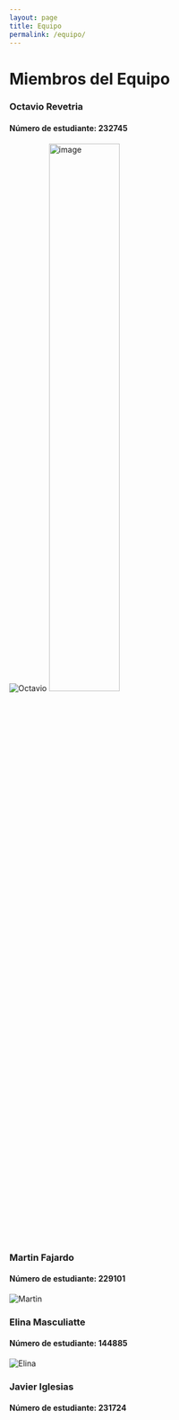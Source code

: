 ```yaml
---
layout: page
title: Equipo
permalink: /equipo/
---
```


# Miembros del Equipo

### Octavio Revetria
#### Número de estudiante: 232745
![Octavio](/assets/Octavio.jpeg)
<img src="/assets/Octavio.jpeg" alt="image" width="50%" height="auto">

### Martin Fajardo
#### Número de estudiante: 229101
![Martin](/assets/Martin.jpeg)

### Elina Masculiatte
#### Número de estudiante: 144885
![Elina](/assets/Elina.jpeg)

### Javier Iglesias
#### Número de estudiante: 231724
